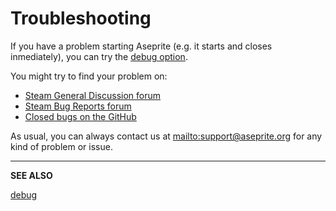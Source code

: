 # Troubleshooting

If you have a problem starting Aseprite (e.g. it starts and closes
inmediately), you can try the [debug option](debug.md).

You might try to find your problem on:

* [Steam General Discussion forum](http://steamcommunity.com/app/431730/discussions/0/)
* [Steam Bug Reports forum](http://steamcommunity.com/app/431730/discussions/2/)
* [Closed bugs on the GitHub](https://github.com/aseprite/aseprite/issues?utf8=%E2%9C%93&q=is%3Aissue%20is%3Aclosed%20%20label%3Abug)

As usual, you can always contact us at
[mailto:support@aseprite.org](support@aseprite.org) for any kind of
problem or issue.

---

**SEE ALSO**

[debug](debug.md)
